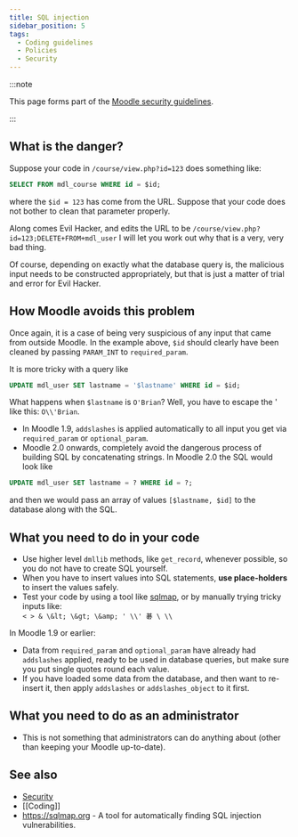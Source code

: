 ```yaml
---
title: SQL injection
sidebar_position: 5
tags:
  - Coding guidelines
  - Policies
  - Security
---
```


:::note

This page forms part of the [Moodle security guidelines](../security).

:::

## What is the danger?

Suppose your code in `/course/view.php?id=123` does something like:

```sql
SELECT FROM mdl_course WHERE id = $id;
```

where the `$id = 123` has come from the URL. Suppose that your code does not bother to clean that parameter properly.

Along comes Evil Hacker, and edits the URL to be `/course/view.php?id=123;DELETE+FROM+mdl_user`
I will let you work out why that is a very, very bad thing.

Of course, depending on exactly what the database query is, the malicious input needs to be constructed appropriately, but that is just a matter of trial and error for Evil Hacker.

## How Moodle avoids this problem

Once again, it is a case of being very suspicious of any input that came from outside Moodle. In the example above, `$id` should clearly have been cleaned by passing `PARAM_INT` to `required_param`.

It is more tricky with a query like

```sql
UPDATE mdl_user SET lastname = '$lastname' WHERE id = $id;
```

What happens when `$lastname` is `O'Brian`? Well, you have to escape the ' like this: `O\\'Brian`.

- In Moodle 1.9, `addslashes` is applied automatically to all input you get via `required_param` or `optional_param`.
- Moodle 2.0 onwards, completely avoid the dangerous process of building SQL by concatenating strings. In Moodle 2.0 the SQL would look like

```sql
UPDATE mdl_user SET lastname = ? WHERE id = ?;
```

and then we would pass an array of values `[$lastname, $id]` to the database along with the SQL.

## What you need to do in your code

- Use higher level `dmllib` methods, like `get_record`, whenever possible, so you do not have to create SQL yourself.
- When you have to insert values into SQL statements, **use place-holders** to insert the values safely.
- Test your code by using a tool like [sqlmap](https://sqlmap.org/), or by manually trying tricky inputs like:<br/>
`< > & \&lt; \&gt; \&amp; ' \\' 碁 \ \\`

In Moodle 1.9 or earlier:

- Data from `required_param` and `optional_param` have already had `addslashes` applied, ready to be used in database queries, but make sure you put single quotes round each value.
- If you have loaded some data from the database, and then want to re-insert it, then apply `addslashes` or `addslashes_object` to it first.

## What you need to do as an administrator

- This is not something that administrators can do anything about (other than keeping your Moodle up-to-date).

## See also

- [Security](../security)
- [[Coding]]
- <https://sqlmap.org> - A tool for automatically finding SQL injection vulnerabilities.
